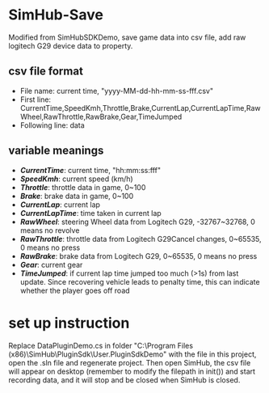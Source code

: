 # SimHub-Save
Modified from SimHubSDKDemo, save game data into csv file, add raw logitech G29 device data to property.

## csv file format
* File name: current time, "yyyy-MM-dd-hh-mm-ss-fff.csv"
* First line: CurrentTime,SpeedKmh,Throttle,Brake,CurrentLap,CurrentLapTime,RawWheel,RawThrottle,RawBrake,Gear,TimeJumped
* Following line: data

## variable meanings
* ***CurrentTime***: current time, "hh:mm:ss:fff"
* ***SpeedKmh***: current speed (km/h)
* ***Throttle***: throttle data in game, 0~100
* ***Brake***: brake data in game, 0~100
* ***CurrentLap***: current lap
* ***CurrentLapTime***: time taken in current lap
* ***RawWheel***: steering Wheel data from Logitech G29, -32767~32768, 0 means no revolve
* ***RawThrottle***: throttle data from Logitech G29Cancel changes, 0~65535, 0 means no press
* ***RawBrake***: brake data from Logitech G29, 0~65535, 0 means no press
* ***Gear***: current gear
* ***TimeJumped***: if current lap time jumped too much (>1s) from last update. Since recovering vehicle leads to penalty time, this can indicate whether the player goes off road

# set up instruction
Replace DataPluginDemo.cs in folder "C:\Program Files (x86)\SimHub\PluginSdk\User.PluginSdkDemo" with the file in this project, open the .sln file and regenerate project. Then open SimHub, the csv file will appear on desktop (remember to modify the filepath in init()) and start recording data, and it will stop and be closed when SimHub is closed. 
